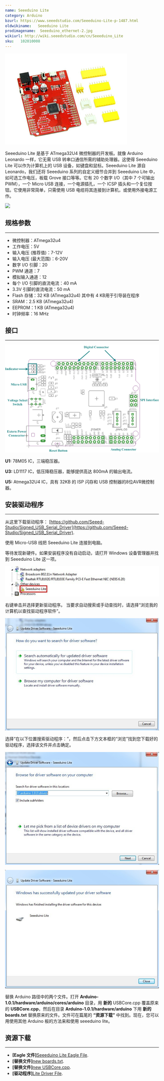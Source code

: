 ```yaml
---
name: Seeeduino Lite
category: Arduino
bzurl: https://www.seeedstudio.com/Seeeduino-Lite-p-1487.html
oldwikiname:   Seeeduino Lite
prodimagename:  Seeeduino_ethernet-2.jpg
wikiurl: http://wiki.seeedstudio.com/cn/Seeeduino_Lite
sku:   102010008
---
```

![](https://raw.githubusercontent.com/SeeedDocument/Seeeduino_Lite/master/image/400px-Lite_01.jpg)

Seeeduino Lite 是基于 ATmega32U4 微控制器的开发板。就像 Arduino Leonardo 一样，它无需 USB 转串口通信所需的辅助处理器。这使得 Seeeduino Lite 可以作为计算机上的 USB 设备，如键盘和鼠标。Seeeduino Lite 源自 Leonardo，我们还将 Seeeduino 系列的自定义细节合并到 Seeeduino Lite 中，如可选工作电压，板载 Grove 接口等等。它有 20 个数字 I/O（其中 7 个可输出PWM），一个 Micro USB 连接，一个电源插孔，一个 ICSP 插头和一个复位按钮。它使用非常简单，只需使用 USB 电缆将其连接到计算机，或使用外接电源工作。

[![](https://github.com/SeeedDocument/wiki_chinese/raw/master/docs/images/click_to_buy.PNG)](https://item.taobao.com/item.htm?spm=a1z10.5-c.w4002-11172345288.40.ec746f3rav3r6&id=45487750521)


## 规格参数
---
- 微控制器：ATmega32u4
- 工作电压：5V
- 输入电压 (推荐值)：7-12V
- 输入电压 (最大范围)：6-20V
- 数字 I/O 引脚：20
- PWM 通道：7
- 模拟输入通道：12
- 每个 I/O 引脚的直流电流：40 mA
- 3.3V 引脚的直流电流：50 mA
- Flash 存储：32 KB (ATmega32u4) 其中有 4 KB用于引导装在程序
- SRAM：2.5 KB (ATmega32u4)
- EEPROM：1 KB (ATmega32u4)
- 时钟频率：16 MHz

## 接口
---
![](https://raw.githubusercontent.com/SeeedDocument/Seeeduino_Lite/master/image/Seeeduino_Lite_Intrface_Function.jpg)

**U1:** 78M05 IC，三端稳压器。

**U3:** LD1117 IC，低压降稳压器，能够提供高达 800mA 的输出电流。

**U5:** Atmega32U4 IC，具有 32KB 的 ISP 闪存和 USB 控制器的8位AVR微控制器。


## 安装驱动程序
---
从这里下载驱动程序： [https://github.com/Seeed-Studio/Signed_USB_Serial_Driver](https://github.com/Seeed-Studio/Signed_USB_Serial_Driver).

使用 Micro-USB 线把 Seeeduino Lite 连接到电脑。

等待发现新硬件。如果安装程序没有自动启动，请打开 Windows 设备管理器并找到 Seeeduino Lite 这一项。

![](https://raw.githubusercontent.com/SeeedDocument/Seeeduino_Lite/master/image/Unknow_Device.jpg)

右键单击并选择更新驱动程序。 当要求自动搜索或手动查找时，请选择“浏览我的计算机以查找驱动程序软件”。

![](https://raw.githubusercontent.com/SeeedDocument/Seeeduino_Lite/master/image/Update_Driver.jpg)

选择“在以下位置搜索驱动程序：”，然后点击下方文本框的“浏览”找到您下载好的驱动程序，选择该文件并点击确定。


![](https://raw.githubusercontent.com/SeeedDocument/Seeeduino_Lite/master/image/Browse_Driver_Location.jpg)

![](https://raw.githubusercontent.com/SeeedDocument/Seeeduino_Lite/master/image/Successfully_Update_Driver.jpg)

替换 Arduino 路径中的两个文件。打开 **Arduino-1.0.1/hardware/arduino/cores/arduino** 目录，用 **新的** USBCore.cpp 覆盖原来的 **USBCore.cpp**，然后在目录 **Arduino-1.0.1/hardware/arduino** 下用 **新的 boards.txt** 替换原来的文件。文件可在篇尾的 **“资源下载”** 中找到。现在，您可以用使用其他 Arduino 板的方法来和使用 seeeduino lite。

## 资源下载
---
- **[Eagle 文件]**[Seeeduino Lite Eagle File](https://github.com/SeeedDocument/Seeeduino_Lite/blob/master/resource/Seeeduino_Lite_Eagle_File.zip).
- **[替换文件]**[new boards.txt](https://github.com/SeeedDocument/Seeeduino_Lite/blob/master/resource/Boards.zip).
- **[替换文件]**[new USBCore.cpp](https://github.com/SeeedDocument/Seeeduino_Lite/blob/master/resource/Boards.zip).
- **[驱动程序]**[Lite Driver File](https://github.com/SeeedDocument/Seeeduino_Lite/blob/master/resource/Signed_USB_Serial_Driver-master.zip).  
